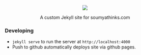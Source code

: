<p align="center">
  <img src="https://www.soumyathinks.com/assets/images/site-icons/navbar.png">
</p>
<p align="center">
  A custom Jekyll site for soumyathinks.com
</p>

### Developing

* `jekyll serve` to run the server at `http://localhost:4000`
* Push to github automatically deploys site via github pages.

